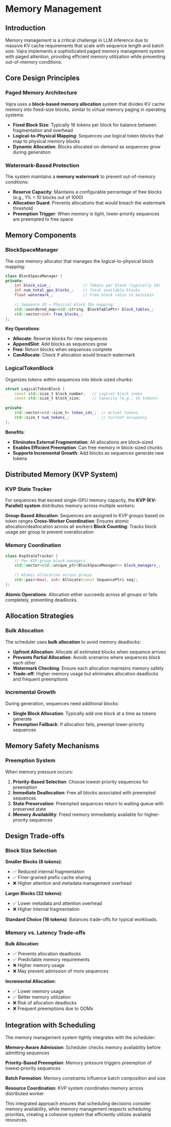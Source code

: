 # Memory Management

## Introduction

Memory management is a critical challenge in LLM inference due to massive KV cache requirements that scale with sequence length and batch size. Vajra implements a sophisticated paged memory management system with paged attention, providing efficient memory utilization while preventing out-of-memory conditions.

## Core Design Principles

### Paged Memory Architecture

Vajra uses a **block-based memory allocation** system that divides KV cache memory into fixed-size blocks, similar to virtual memory paging in operating systems:

- **Fixed Block Size**: Typically 16 tokens per block for balance between fragmentation and overhead
- **Logical-to-Physical Mapping**: Sequences use logical token blocks that map to physical memory blocks
- **Dynamic Allocation**: Blocks allocated on-demand as sequences grow during generation

### Watermark-Based Protection

The system maintains a **memory watermark** to prevent out-of-memory conditions:

- **Reserve Capacity**: Maintains a configurable percentage of free blocks (e.g., 1% = 10 blocks out of 1000)
- **Allocation Guard**: Prevents allocations that would breach the watermark threshold
- **Preemption Trigger**: When memory is tight, lower-priority sequences are preempted to free space

## Memory Components

### BlockSpaceManager

The core memory allocator that manages the logical-to-physical block mapping:

```cpp
class BlockSpaceManager {
private:
    int block_size_;              // Tokens per block (typically 16)
    int num_total_gpu_blocks_;    // Total available blocks  
    float watermark_;             // Free block ratio to maintain
    
    // Sequence ID → Physical block IDs mapping
    std::unordered_map<std::string, BlockTablePtr> block_tables_;
    std::vector<int> free_blocks_;
};
```

**Key Operations**:
- **Allocate**: Reserve blocks for new sequences
- **AppendSlot**: Add blocks as sequences grow
- **Free**: Return blocks when sequences complete
- **CanAllocate**: Check if allocation would breach watermark

### LogicalTokenBlock

Organizes tokens within sequences into block-sized chunks:

```cpp
struct LogicalTokenBlock {
    const std::size_t block_number;   // Logical block index
    const std::size_t block_size;     // Capacity (e.g., 16 tokens)
    
private:
    std::vector<std::size_t> token_ids_;  // Actual tokens
    std::size_t num_tokens_;              // Current occupancy
};
```

**Benefits**:
- **Eliminates External Fragmentation**: All allocations are block-sized
- **Enables Efficient Preemption**: Can free memory in block-sized chunks
- **Supports Incremental Growth**: Add blocks as sequences generate new tokens

## Distributed Memory (KVP System)

### KVP State Tracker

For sequences that exceed single-GPU memory capacity, the **KVP (KV-Parallel) system** distributes memory across multiple workers:

**Group-Based Allocation**: Sequences are assigned to KVP groups based on token ranges
**Cross-Worker Coordination**: Ensures atomic allocation/deallocation across all workers
**Block Counting**: Tracks block usage per group to prevent overallocation

### Memory Coordination

```cpp
class KvpStateTracker {
    // Per-KVP-group block managers
    std::vector<std::unique_ptr<BlockSpaceManager>> block_managers_;
    
    // Atomic allocation across groups
    std::pair<bool, int> Allocate(const SequencePtr& seq);
};
```

**Atomic Operations**: Allocation either succeeds across all groups or fails completely, preventing deadlocks.

## Allocation Strategies

### Bulk Allocation

The scheduler uses **bulk allocation** to avoid memory deadlocks:

- **Upfront Allocation**: Allocate all estimated blocks when sequence arrives
- **Prevents Partial Allocation**: Avoids scenarios where sequences block each other
- **Watermark Checking**: Ensure each allocation maintains memory safety
- **Trade-off**: Higher memory usage but eliminates allocation deadlocks and frequent preemptions

### Incremental Growth

During generation, sequences need additional blocks:

- **Single Block Allocation**: Typically add one block at a time as tokens generate
- **Preemption Fallback**: If allocation fails, preempt lower-priority sequences

## Memory Safety Mechanisms

### Preemption System

When memory pressure occurs:

1. **Priority-Based Selection**: Choose lowest-priority sequences for preemption
2. **Immediate Deallocation**: Free all blocks associated with preempted sequences  
3. **State Preservation**: Preempted sequences return to waiting queue with preserved state
4. **Memory Availability**: Freed memory immediately available for higher-priority sequences

## Design Trade-offs

### Block Size Selection

**Smaller Blocks (8 tokens)**:
- ✅ Reduced internal fragmentation
- ✅ Finer-grained prefix cache sharing
- ❌ Higher attention and metadata management overhead

**Larger Blocks (32 tokens)**:
- ✅ Lower metadata and attention overhead  
- ❌ Higher internal fragmentation

**Standard Choice (16 tokens)**: Balances trade-offs for typical workloads.

### Memory vs. Latency Trade-offs

**Bulk Allocation**:
- ✅ Prevents allocation deadlocks
- ✅ Predictable memory requirements
- ❌ Higher memory usage
- ❌ May prevent admission of more sequences

**Incremental Allocation**:
- ✅ Lower memory usage
- ✅ Better memory utilization
- ❌ Risk of allocation deadlocks
- ❌ Frequent preemptions due to OOMs

## Integration with Scheduling

The memory management system tightly integrates with the scheduler:

**Memory-Aware Admission**: Scheduler checks memory availability before admitting sequences

**Priority-Based Preemption**: Memory pressure triggers preemption of lowest-priority sequences

**Batch Formation**: Memory constraints influence batch composition and size

**Resource Coordination**: KVP system coordinates memory across distributed worker

This integrated approach ensures that scheduling decisions consider memory availability, while memory management respects scheduling priorities, creating a cohesive system that efficiently utilizes available resources.
